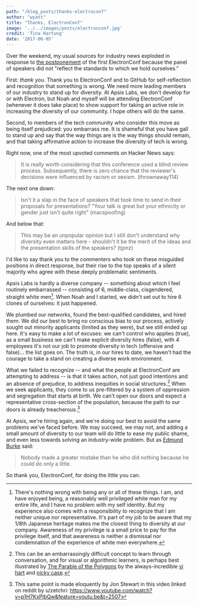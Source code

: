 ```yaml
---
path: "/blog_posts/thanks-electroconf"
author: "wyatt"
title: "Thanks, ElectronConf"
image: '../../images/posts/electronconf.jpg'
credit: 'Tina Hartung'
date: '2017-06-05'
---
```


Over the weekend, my usual sources for industry news exploded in response to [the postponement](http://electronconf.com/) of the first ElectronConf because the panel of speakers did not "reflect the standards to which we hold ourselves."

First: _thank you_. Thank you to ElectronConf and to GitHub for self-reflection and recognition that something is wrong. We need more leading members of our industry to stand up for diversity. At Apsis Labs, we don't develop for or with Electron, but Noah and myself will be attending ElectronConf (whenever it does take place) to show support for taking an active role in increasing the diversity of our community. I hope others will do the same.

Second, to members of the tech community who consider this move as being itself prejudiced: you embarrass me. It is shameful that you have gall to stand up and say that the way things are is the way things should remain, and that taking affirmative action to increase the diversity of tech is wrong.

Right now, one of the most upvoted comments on Hacker News says:

> It is really worth considering that this conference used a blind review process. Subsequently, there is zero chance that the reviewer's decisions were influenced by racism or sexism. (thrownaway114)

The next one down:

> Isn't it a slap in the face of speakers that took time to send in their proposals for presentations? "Your talk is great but your ethnicity or gender just isn't quite right" (macspoofing)

And below that:

> This may be an unpopular opinion but I still don't understand why diversity even matters here - shouldn't it be the merit of the ideas and the presentation skills of the speakers? (tjpnz)

I'd like to say thank you to the commenters who took on these misguided positions in direct response, but their rise to the top speaks of a silent majority who agree with these deeply problematic sentiments.

Apsis Labs is hardly a diverse company -- something about which I feel routinely embarrassed -- consisting of 6, middle-class, cisgendered, straight white men[^whiteguys]. When Noah and I started, we didn't set out to hire 6 clones of ourselves: it just happened.

We plumbed our networks, found the best-qualified candidates, and hired them. We did our best to bring no conscious bias to our process, actively sought out minority applicants (limited as they were), but we still ended up here. It's easy to make a lot of excuses: we can't control who applies (true), as a small business we can't make explicit diversity hires (false), with 4 employees it's not our job to promote diversity in tech (offensive and false)... the list goes on. The truth is, in our hires to date, we haven't had the courage to take a stand on creating a diverse work environment.

What we failed to recognize -- and what the people at ElectronConf are attempting to address -- is that it takes action, not just good intentions and an absence of prejudice, to address inequities in social structures.[^polygons] When we seek applicants, they come to us pre-filtered by a system of oppression and segregation that starts at birth. We can't open our doors and expect a representative cross-section of the population, because the path to our doors is already treacherous.[^jonstewart]

At Apsis, we're hiring again, and we're doing our best to avoid the same problems we've faced before. We may succeed, we may not, and adding a small amount of diversity to our team will do little to ease my public shame, and even less towards solving an industry-wide problem. But as [Edmund Burke](https://en.wikipedia.org/wiki/Edmund_Burke) said:

> Nobody made a greater mistake than he who did nothing because he could do only a little.

So thank you, ElectronConf, for doing the little you can.

[^whiteguys]: There's nothing wrong with being any or all of these things. I am, and have enjoyed being, a reasonably well privileged white man for my entire life, and I have no problem with my self identity. But my experience also comes with a responsibility to recognize that I am neither unique nor representative. It's part of my job to be aware that my 1/8th Japanese heritage makes me the closest thing to diversity at our company. Awareness of my privilege is a small price to pay for the privilege itself, and that awareness is neither a dismissal nor condemnation of the experience of white men everywhere.

[^jonstewart]: This same point is made eloquently by Jon Stewart in this video linked on reddit by u/zetchri: https://www.youtube.com/watch?v=p1H7KxPlbQw&feature=youtu.be&t=2507

[^polygons]: This can be an embarrassingly difficult concept to learn through conversation, and for visual or algorithmic learners, is perhaps best illustrated by [The Parable of the Polygons](http://ncase.me/polygons/) by the always-incredible [vi hart](http://vihart.com/) and [nicky case](http://www.patreon.com/ncase).
